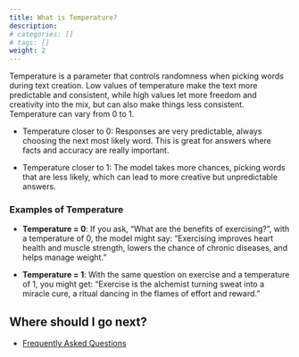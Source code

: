 ```yaml
---
title: What is Temperature?
description:
# categories: []
# tags: []
weight: 2
---
```


Temperature is a parameter that controls randomness when picking words during text creation. Low values of temperature make the text more predictable and consistent, while high values let more freedom and creativity into the mix, but can also make things less consistent. Temperature can vary from 0 to 1.

* Temperature closer to 0: Responses are very predictable, always choosing the next most likely word. This is great for answers where facts and accuracy are really important.

* Temperature closer to 1: The model takes more chances, picking words that are less likely, which can lead to more creative but unpredictable answers.


### **Examples of Temperature**

* **Temperature = 0**: If you ask, “What are the benefits of exercising?”, with a temperature of 0, the model might say: “Exercising improves heart health and muscle strength, lowers the chance of chronic diseases, and helps manage weight.”

* **Temperature = 1**: With the same question on exercise and a temperature of 1, you might get: “Exercise is the alchemist turning sweat into a miracle cure, a ritual dancing in the flames of effort and reward.”


## Where should I go next?

- [Frequently Asked Questions](/docs/faq/)